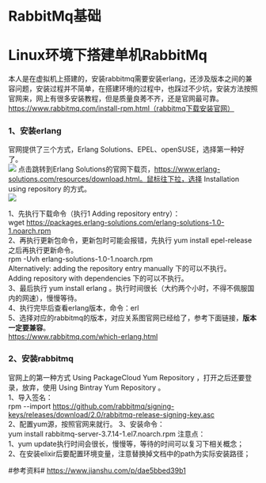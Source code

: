 # RabbitMq基础 #


# Linux环境下搭建单机RabbitMq #
本人是在虚拟机上搭建的，安装rabbitmq需要安装erlang，还涉及版本之间的兼容问题，安装过程并不简单，在搭建环境的过程中，也踩过不少坑，安装方法按照官网来，网上有很多安装教程，但是质量良莠不齐，还是官网最可靠。  
https://www.rabbitmq.com/install-rpm.html（rabbitmq下载安装官网）  
### 1、安装erlang  ### 
官网提供了三个方式，Erlang Solutions、EPEL、openSUSE，选择第一种好了。  
![](https://raw.githubusercontent.com/zhaoxiaofa/xiaofa-java-learn/master/pictures/rabbitmq/rabbitmq-erlang.jpg)
点击跳转到Erlang Solutions的官网下载页，https://www.erlang-solutions.com/resources/download.html。鼠标往下拉，选择 Installation using repository 的方式。  
![](https://raw.githubusercontent.com/zhaoxiaofa/xiaofa-java-learn/master/pictures/rabbitmq/rabbitmq-erlang-solution.jpg)  

1、先执行下载命令（执行1 Adding repository entry）：  
wget https://packages.erlang-solutions.com/erlang-solutions-1.0-1.noarch.rpm  
2、再执行更新包命令，更新包时可能会报错，先执行 yum install epel-release 之后再执行更新命令。  
rpm -Uvh erlang-solutions-1.0-1.noarch.rpm  
Alternatively: adding the repository entry manually 下的可以不执行。  
Adding repository with dependencies 下的可以不执行。  
3、最后执行 yum install erlang 。执行时间很长（大约两个小时，不得不佩服国内的网速），慢慢等待。  
4、执行完毕后查看erlang版本，命令：erl  
5、选择对应的rabbitmq的版本，对应关系图官网已经给了，参考下面链接，**版本一定要兼容**。  
https://www.rabbitmq.com/which-erlang.html  

### 2、安装rabbitmq ###
官网上的第一种方式 Using PackageCloud Yum Repository ，打开之后还要登录，放弃，使用 Using Bintray Yum Repository 。  
1、导入签名：  
rpm --import https://github.com/rabbitmq/signing-keys/releases/download/2.0/rabbitmq-release-signing-key.asc  
2、配置yum源，按照官网来就行。
3、安装命令：  
yum install rabbitmq-server-3.7.14-1.el7.noarch.rpm
注意点：  
1、yum update执行时间会很长，慢慢等，等待的时间可以复习下相关概念；  
2、在安装elixir后要配置环境变量，注意替换掉文档中的path为实际安装路径；




#参考资料#
https://www.jianshu.com/p/dae5bbed39b1